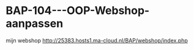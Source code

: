 # BAP-104---OOP-Webshop-aanpassen

mijn webshop
http://25383.hosts1.ma-cloud.nl/BAP/webshop/index.php
